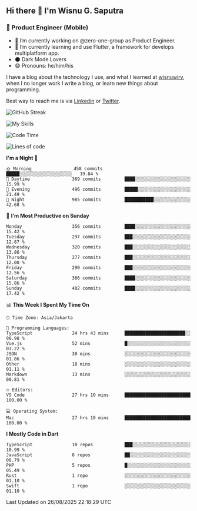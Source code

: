 ## Hi there 👋 I'm Wisnu G. Saputra

### :mobile_phone_off: Product Engineer (Mobile)

- 🔭 I’m currently working on @zero-one-group as Product Engineer.
- 🌱 I’m currently learning and use Flutter, a framework for develops multiplatform app.
- 🌑 Dark Mode Lovers
- 😄 Pronouns: he/him/his

I have a blog about the technology I use, and what I learned at [wisnuwiry](https://wisnuwiry.space/), when I no longer work I write a blog, or learn new things about programming.

Best way to reach me is via [Linkedin](https://www.linkedin.com/in/wisnu-saputra/) or [Twitter](https://twitter.com/wisnuwiry).

![GitHub Streak](https://streak-stats.demolab.com?user=wisnuwiry&theme=dark&hide_border=true)

![My Skills](https://skillicons.dev/icons?i=dart,flutter,kotlin,swift,go,js,css,neovim,git,linux&perline=5)

<!--START_SECTION:waka-->
![Code Time](http://img.shields.io/badge/Code%20Time-2%2C016%20hrs%203%20mins-blue)

![Lines of code](https://img.shields.io/badge/From%20Hello%20World%20I%27ve%20Written-2.8%20million%20lines%20of%20code-blue)

**I'm a Night 🦉** 

```text
🌞 Morning                458 commits         █████░░░░░░░░░░░░░░░░░░░░   19.84 % 
🌆 Daytime                369 commits         ████░░░░░░░░░░░░░░░░░░░░░   15.99 % 
🌃 Evening                496 commits         █████░░░░░░░░░░░░░░░░░░░░   21.49 % 
🌙 Night                  985 commits         ███████████░░░░░░░░░░░░░░   42.68 % 
```
📅 **I'm Most Productive on Sunday** 

```text
Monday                   356 commits         ████░░░░░░░░░░░░░░░░░░░░░   15.42 % 
Tuesday                  297 commits         ███░░░░░░░░░░░░░░░░░░░░░░   12.87 % 
Wednesday                320 commits         ███░░░░░░░░░░░░░░░░░░░░░░   13.86 % 
Thursday                 277 commits         ███░░░░░░░░░░░░░░░░░░░░░░   12.00 % 
Friday                   290 commits         ███░░░░░░░░░░░░░░░░░░░░░░   12.56 % 
Saturday                 366 commits         ████░░░░░░░░░░░░░░░░░░░░░   15.86 % 
Sunday                   402 commits         ████░░░░░░░░░░░░░░░░░░░░░   17.42 % 
```


📊 **This Week I Spent My Time On** 

```text
🕑︎ Time Zone: Asia/Jakarta

💬 Programming Languages: 
TypeScript               24 hrs 43 mins      ███████████████████████░░   90.98 % 
Vue.js                   52 mins             █░░░░░░░░░░░░░░░░░░░░░░░░   03.22 % 
JSON                     30 mins             ░░░░░░░░░░░░░░░░░░░░░░░░░   01.86 % 
Other                    18 mins             ░░░░░░░░░░░░░░░░░░░░░░░░░   01.11 % 
Markdown                 13 mins             ░░░░░░░░░░░░░░░░░░░░░░░░░   00.81 % 

🔥 Editors: 
VS Code                  27 hrs 10 mins      █████████████████████████   100.00 % 

💻 Operating System: 
Mac                      27 hrs 10 mins      █████████████████████████   100.00 % 
```

**I Mostly Code in Dart** 

```text
TypeScript               10 repos            ███░░░░░░░░░░░░░░░░░░░░░░   10.99 % 
JavaScript               8 repos             ██░░░░░░░░░░░░░░░░░░░░░░░   08.79 % 
PHP                      5 repos             █░░░░░░░░░░░░░░░░░░░░░░░░   05.49 % 
Rust                     1 repo              ░░░░░░░░░░░░░░░░░░░░░░░░░   01.10 % 
Swift                    1 repo              ░░░░░░░░░░░░░░░░░░░░░░░░░   01.10 % 
```




 Last Updated on 26/08/2025 22:18:29 UTC
<!--END_SECTION:waka-->
